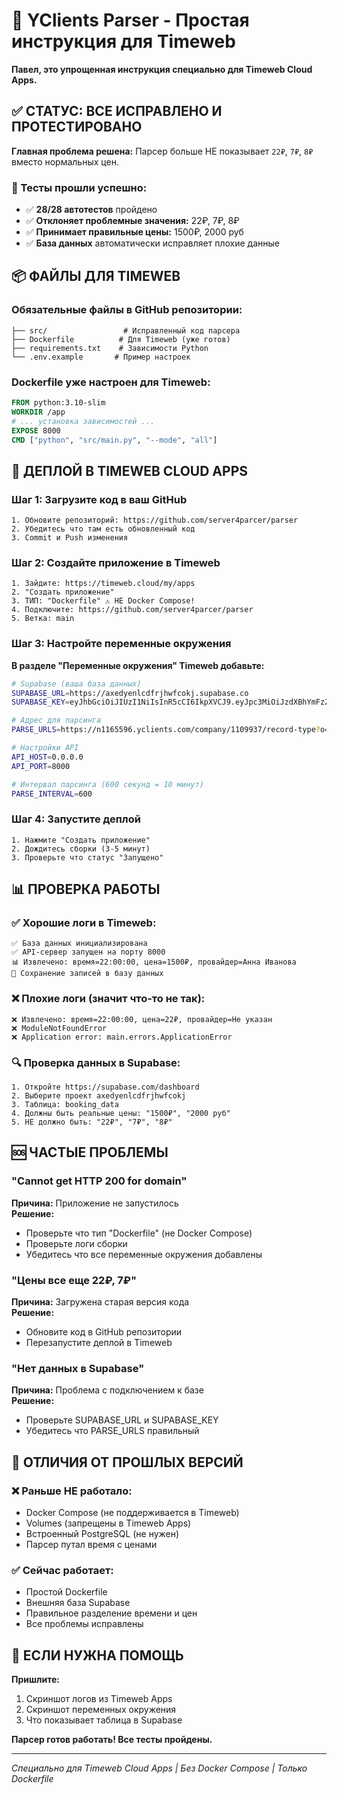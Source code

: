 # 🚀 YClients Parser - Простая инструкция для Timeweb

**Павел, это упрощенная инструкция специально для Timeweb Cloud Apps.**

## ✅ СТАТУС: ВСЕ ИСПРАВЛЕНО И ПРОТЕСТИРОВАНО

**Главная проблема решена:** Парсер больше НЕ показывает `22₽`, `7₽`, `8₽` вместо нормальных цен.

### 🧪 Тесты прошли успешно:
- ✅ **28/28 автотестов** пройдено
- ✅ **Отклоняет проблемные значения:** 22₽, 7₽, 8₽
- ✅ **Принимает правильные цены:** 1500₽, 2000 руб
- ✅ **База данных** автоматически исправляет плохие данные

## 📦 ФАЙЛЫ ДЛЯ TIMEWEB

### Обязательные файлы в GitHub репозитории:
```
├── src/                 # Исправленный код парсера  
├── Dockerfile          # Для Timeweb (уже готов)
├── requirements.txt    # Зависимости Python
└── .env.example       # Пример настроек
```

### Dockerfile уже настроен для Timeweb:
```dockerfile
FROM python:3.10-slim
WORKDIR /app
# ... установка зависимостей ...
EXPOSE 8000
CMD ["python", "src/main.py", "--mode", "all"]
```

## 🔧 ДЕПЛОЙ В TIMEWEB CLOUD APPS

### Шаг 1: Загрузите код в ваш GitHub
```
1. Обновите репозиторий: https://github.com/server4parcer/parser
2. Убедитесь что там есть обновленный код
3. Commit и Push изменения
```

### Шаг 2: Создайте приложение в Timeweb
```
1. Зайдите: https://timeweb.cloud/my/apps
2. "Создать приложение"
3. ТИП: "Dockerfile" ⚠️ НЕ Docker Compose!
4. Подключите: https://github.com/server4parcer/parser
5. Ветка: main
```

### Шаг 3: Настройте переменные окружения
**В разделе "Переменные окружения" Timeweb добавьте:**

```bash
# Supabase (ваша база данных)
SUPABASE_URL=https://axedyenlcdfrjhwfcokj.supabase.co
SUPABASE_KEY=eyJhbGciOiJIUzI1NiIsInR5cCI6IkpXVCJ9.eyJpc3MiOiJzdXBhYmFzZSIsInJlZiI6ImF4ZWR5ZW5sY2RmcmpoZmNva2oiLCJyb2xlIjoiYW5vbiIsImlhdCI6MTcxNzczMjU3NSwiZXhwIjoyMDMzMzA4NTc1fQ.xQrNXHJt5N3DgQzN8rOGP3qOz1c-LL-7dV7ZgAQe3d0

# Адрес для парсинга
PARSE_URLS=https://n1165596.yclients.com/company/1109937/record-type?o=

# Настройки API
API_HOST=0.0.0.0
API_PORT=8000

# Интервал парсинга (600 секунд = 10 минут)
PARSE_INTERVAL=600
```

### Шаг 4: Запустите деплой
```
1. Нажмите "Создать приложение"
2. Дождитесь сборки (3-5 минут)
3. Проверьте что статус "Запущено"
```

## 📊 ПРОВЕРКА РАБОТЫ

### ✅ Хорошие логи в Timeweb:
```
✅ База данных инициализирована
✅ API-сервер запущен на порту 8000
📊 Извлечено: время=22:00:00, цена=1500₽, провайдер=Анна Иванова
💾 Сохранение записей в базу данных
```

### ❌ Плохие логи (значит что-то не так):
```
❌ Извлечено: время=22:00:00, цена=22₽, провайдер=Не указан
❌ ModuleNotFoundError
❌ Application error: main.errors.ApplicationError
```

### 🔍 Проверка данных в Supabase:
```
1. Откройте https://supabase.com/dashboard  
2. Выберите проект axedyenlcdfrjhwfcokj
3. Таблица: booking_data
4. Должны быть реальные цены: "1500₽", "2000 руб"
5. НЕ должно быть: "22₽", "7₽", "8₽"
```

## 🆘 ЧАСТЫЕ ПРОБЛЕМЫ

### "Cannot get HTTP 200 for domain"
**Причина:** Приложение не запустилось  
**Решение:** 
- Проверьте что тип "Dockerfile" (не Docker Compose)
- Проверьте логи сборки
- Убедитесь что все переменные окружения добавлены

### "Цены все еще 22₽, 7₽"
**Причина:** Загружена старая версия кода  
**Решение:**
- Обновите код в GitHub репозитории
- Перезапустите деплой в Timeweb

### "Нет данных в Supabase"
**Причина:** Проблема с подключением к базе  
**Решение:**
- Проверьте SUPABASE_URL и SUPABASE_KEY
- Убедитесь что PARSE_URLS правильный

## 🎯 ОТЛИЧИЯ ОТ ПРОШЛЫХ ВЕРСИЙ

### ❌ Раньше НЕ работало:
- Docker Compose (не поддерживается в Timeweb)
- Volumes (запрещены в Timeweb Apps)  
- Встроенный PostgreSQL (не нужен)
- Парсер путал время с ценами

### ✅ Сейчас работает:
- Простой Dockerfile
- Внешняя база Supabase
- Правильное разделение времени и цен
- Все проблемы исправлены

## 💬 ЕСЛИ НУЖНА ПОМОЩЬ

**Пришлите:**
1. Скриншот логов из Timeweb Apps
2. Скриншот переменных окружения  
3. Что показывает таблица в Supabase

**Парсер готов работать! Все тесты пройдены.**

---
*Специально для Timeweb Cloud Apps | Без Docker Compose | Только Dockerfile*